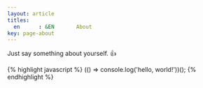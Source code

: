 ```yaml
---
layout: article
titles:
  en      : &EN       About
key: page-about
---
```


Just say something about yourself. :+1:

{% highlight javascript %}
(() => console.log('hello, world!'))();
{% endhighlight %}
